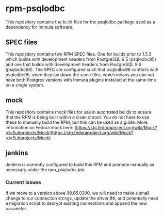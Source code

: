 # rpm-psqlodbc

This repository contains the build files for the psqlodbc package used as a dependency for Immuta software.

## SPEC files

This repository contains two RPM SPEC files. One for builds prior to 1.5.0 which builds with development headers from PostgreSQL 9.5 (psqlodbc95) and one that builds with development headers from PostgreSQL 9.6 (psqlodbc96). The SPEC are configured such that psqlodbc96 conflicts with psqlodbc95, since they lay down the same files, which means you can not have both Postgres versions with Immuta plugins installed at the same time on a single system.

## mock

This repository contains mock files for use in automated builds to ensure that the RPM is being built within a clean chroot. You do not have to use these to manually build the RPM, but this can be used as a guide. More information on Fedora mock here: [https://stg.fedoraproject.org/wiki/Mock?rd=Subprojects/Mock](https://stg.fedoraproject.org/wiki/Mock?rd=Subprojects/Mock)

## jenkins

Jenkins is currently configured to build this RPM and promote manually as necessary under the rpm_psqlodbc job.

### Current issues

If we move to a version above 09.05.0300, we will need to make a small change to our connection strings, update the driver INI, and potentially need a migration script to decrypt existing connections and append the new parameter.
